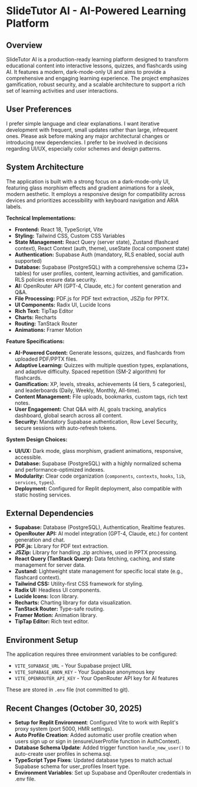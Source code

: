 # SlideTutor AI - AI-Powered Learning Platform

## Overview
SlideTutor AI is a production-ready learning platform designed to transform educational content into interactive lessons, quizzes, and flashcards using AI. It features a modern, dark-mode-only UI and aims to provide a comprehensive and engaging learning experience. The project emphasizes gamification, robust security, and a scalable architecture to support a rich set of learning activities and user interactions.

## User Preferences
I prefer simple language and clear explanations. I want iterative development with frequent, small updates rather than large, infrequent ones. Please ask before making any major architectural changes or introducing new dependencies. I prefer to be involved in decisions regarding UI/UX, especially color schemes and design patterns.

## System Architecture
The application is built with a strong focus on a dark-mode-only UI, featuring glass morphism effects and gradient animations for a sleek, modern aesthetic. It employs a responsive design for compatibility across devices and prioritizes accessibility with keyboard navigation and ARIA labels.

**Technical Implementations:**
-   **Frontend:** React 18, TypeScript, Vite
-   **Styling:** Tailwind CSS, Custom CSS Variables
-   **State Management:** React Query (server state), Zustand (flashcard context), React Context (auth, theme), useState (local component state)
-   **Authentication:** Supabase Auth (mandatory, RLS enabled, social auth supported)
-   **Database:** Supabase (PostgreSQL) with a comprehensive schema (23+ tables) for user profiles, content, learning activities, and gamification. RLS policies ensure data security.
-   **AI:** OpenRouter API (GPT-4, Claude, etc.) for content generation and Q&A.
-   **File Processing:** PDF.js for PDF text extraction, JSZip for PPTX.
-   **UI Components:** Radix UI, Lucide Icons
-   **Rich Text:** TipTap Editor
-   **Charts:** Recharts
-   **Routing:** TanStack Router
-   **Animations:** Framer Motion

**Feature Specifications:**
-   **AI-Powered Content:** Generate lessons, quizzes, and flashcards from uploaded PDF/PPTX files.
-   **Adaptive Learning:** Quizzes with multiple question types, explanations, and adaptive difficulty. Spaced repetition (SM-2 algorithm) for flashcards.
-   **Gamification:** XP, levels, streaks, achievements (4 tiers, 5 categories), and leaderboards (Daily, Weekly, Monthly, All-time).
-   **Content Management:** File uploads, bookmarks, custom tags, rich text notes.
-   **User Engagement:** Chat Q&A with AI, goals tracking, analytics dashboard, global search across all content.
-   **Security:** Mandatory Supabase authentication, Row Level Security, secure sessions with auto-refresh tokens.

**System Design Choices:**
-   **UI/UX:** Dark mode, glass morphism, gradient animations, responsive, accessible.
-   **Database:** Supabase (PostgreSQL) with a highly normalized schema and performance-optimized indexes.
-   **Modularity:** Clear code organization (`components`, `contexts`, `hooks`, `lib`, `services`, `types`).
-   **Deployment:** Configured for Replit deployment, also compatible with static hosting services.

## External Dependencies
-   **Supabase:** Database (PostgreSQL), Authentication, Realtime features.
-   **OpenRouter API:** AI model integration (GPT-4, Claude, etc.) for content generation and chat.
-   **PDF.js:** Library for PDF text extraction.
-   **JSZip:** Library for handling .zip archives, used in PPTX processing.
-   **React Query (TanStack Query):** Data fetching, caching, and state management for server data.
-   **Zustand:** Lightweight state management for specific local state (e.g., flashcard context).
-   **Tailwind CSS:** Utility-first CSS framework for styling.
-   **Radix UI:** Headless UI components.
-   **Lucide Icons:** Icon library.
-   **Recharts:** Charting library for data visualization.
-   **TanStack Router:** Type-safe routing.
-   **Framer Motion:** Animation library.
-   **TipTap Editor:** Rich text editor.

## Environment Setup
The application requires three environment variables to be configured:
- `VITE_SUPABASE_URL` - Your Supabase project URL
- `VITE_SUPABASE_ANON_KEY` - Your Supabase anonymous key
- `VITE_OPENROUTER_API_KEY` - Your OpenRouter API key for AI features

These are stored in `.env` file (not committed to git).

## Recent Changes (October 30, 2025)
- **Setup for Replit Environment**: Configured Vite to work with Replit's proxy system (port 5000, HMR settings).
- **Auto Profile Creation**: Added automatic user profile creation when users sign up or sign in (ensureUserProfile function in AuthContext).
- **Database Schema Update**: Added trigger function `handle_new_user()` to auto-create user profiles in schema.sql.
- **TypeScript Type Fixes**: Updated database types to match actual Supabase schema for user_profiles Insert type.
- **Environment Variables**: Set up Supabase and OpenRouter credentials in .env file.